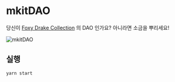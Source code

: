 # mkitDAO

당신이 [Foxy Drake Collection](https://testnets.opensea.io/collection/foxy-drake) 의 DAO 인가요?
아니라면 소금을 뿌리세요!

![mkitDAO](https://user-images.githubusercontent.com/52748335/168556438-5512d509-b74f-48e4-9ad2-8257c7207e39.gif)

## 실행

```
yarn start
```
